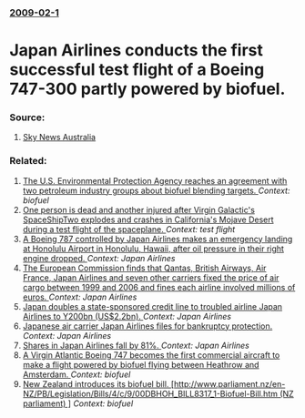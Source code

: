 ### [2009-02-1](/news/2009/02/1/index.md)

#  Japan Airlines conducts the first successful test flight of a Boeing 747-300 partly powered by biofuel. 




### Source:

1. [Sky News Australia](http://www.skynews.com.au/business/article.aspx?id=299217)

### Related:

1. [The U.S. Environmental Protection Agency reaches an agreement with two petroleum industry groups about biofuel blending targets. ](/news/2015/04/10/the-u-s-environmental-protection-agency-reaches-an-agreement-with-two-petroleum-industry-groups-about-biofuel-blending-targets.md) _Context: biofuel_
2. [One person is dead and another injured after Virgin Galactic's SpaceShipTwo explodes and crashes in California's Mojave Desert during a test flight of the spaceplane. ](/news/2014/10/31/one-person-is-dead-and-another-injured-after-virgin-galactic-s-spaceshiptwo-explodes-and-crashes-in-california-s-mojave-desert-during-a-test.md) _Context: test flight_
3. [A Boeing 787 controlled by Japan Airlines makes an emergency landing at Honolulu Airport in Honolulu, Hawaii, after oil pressure in their right engine dropped. ](/news/2014/03/9/a-boeing-787-controlled-by-japan-airlines-makes-an-emergency-landing-at-honolulu-airport-in-honolulu-hawaii-after-oil-pressure-in-their-ri.md) _Context: Japan Airlines_
4. [The European Commission finds that Qantas, British Airways, Air France, Japan Airlines and seven other carriers fixed the price of air cargo between 1999 and 2006 and fines each airline involved millions of euros. ](/news/2010/11/9/the-european-commission-finds-that-qantas-british-airways-air-france-japan-airlines-and-seven-other-carriers-fixed-the-price-of-air-cargo.md) _Context: Japan Airlines_
5. [Japan doubles a state-sponsored credit line to troubled airline Japan Airlines to Y200bn (US$2.2bn). ](/news/2010/01/3/japan-doubles-a-state-sponsored-credit-line-to-troubled-airline-japan-airlines-to-y200bn-us-2-2bn.md) _Context: Japan Airlines_
6. [Japanese air carrier Japan Airlines files for bankruptcy protection. ](/news/2010/01/19/japanese-air-carrier-japan-airlines-files-for-bankruptcy-protection.md) _Context: Japan Airlines_
7. [Shares in Japan Airlines fall by 81%. ](/news/2010/01/13/shares-in-japan-airlines-fall-by-81.md) _Context: Japan Airlines_
8. [ A Virgin Atlantic Boeing 747 becomes the first commercial aircraft to make a flight powered by biofuel flying between Heathrow and Amsterdam. ](/news/2008/02/24/a-virgin-atlantic-boeing-747-becomes-the-first-commercial-aircraft-to-make-a-flight-powered-by-biofuel-flying-between-heathrow-and-amsterda.md) _Context: biofuel_
9. [ New Zealand introduces its biofuel bill. [http://www.parliament.nz/en-NZ/PB/Legislation/Bills/4/c/9/00DBHOH_BILL8317_1-Biofuel-Bill.htm (NZ parliament) ]](/news/2007/10/8/new-zealand-introduces-its-biofuel-bill-http-www-parliament-nz-en-nz-pb-legislation-bills-4-c-9-00dbhoh_bill8317_1-biofuel-bill-htm-nz.md) _Context: biofuel_
